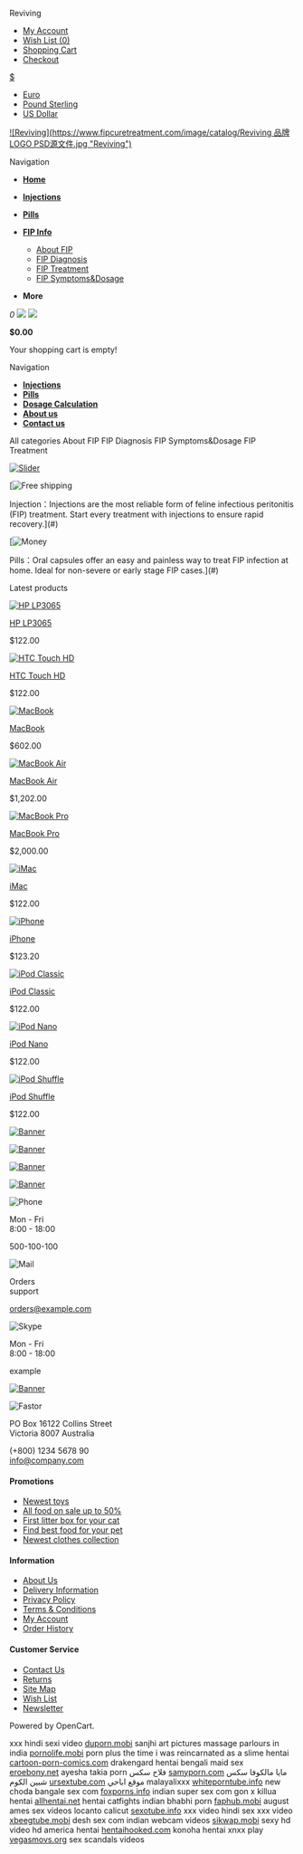   

Reviving



* [My Account](https://www.fipcuretreatment.com/index.php?route=account/account)
* [Wish List (0)](https://www.fipcuretreatment.com/index.php?route=account/wishlist)
* [Shopping Cart](https://www.fipcuretreatment.com/index.php?route=checkout/cart)
* [Checkout](https://www.fipcuretreatment.com/index.php?route=checkout/checkout)

[$](#)

* [Euro](javascript:;)
* [Pound Sterling](javascript:;)
* [US Dollar](javascript:;)

[![Reviving](https://www.fipcuretreatment.com/image/catalog/Reviving 品牌LOGO  PSD源文件.jpg "Reviving")](https://www.fipcuretreatment.com/index.php?route=common/home)

Navigation

* [**Home**](index.php?route=common/home)
* [**Injections**](index.php?route=product/special)
* [**Pills**](index.php?route=information/contact)
* [**FIP Info**](FIP-Info)

  + [About FIP](https://www.fipcuretreatment.com/About-FIP)
  + [FIP Diagnosis](https://www.fipcuretreatment.com/FIP-Diagnosis)
  + [FIP Treatment](https://www.fipcuretreatment.com/FIP-Treatment)
  + [FIP Symptoms&Dosage](https://www.fipcuretreatment.com/FIP-Symptoms&Dosage)
* **More**

*0*
*![](image/catalog/petshop2/icon-cart-hover.png)
![](image/catalog/petshop2/icon-cart.png)*

**$0.00**

Your shopping cart is empty!

Navigation

* [**Injections**](index.php?route=product/category&path=20)
* [**Pills**](index.php?route=product/category&path=18)
* [**Dosage Calculation**](index.php?route=product/category&path=20)
* [**About us**](index.php?route=information/information&information_id=4)
* [**Contact us**](index.php?route=information/contact)

All categories
About FIP
FIP Diagnosis
FIP Symptoms&Dosage
FIP Treatment



[![Slider](image/catalog/slider-01.png)](FIP-Info)

[![Free shipping](image/catalog/market/icon-free-shipping.png)

Injection：Injections are the most reliable form of feline infectious peritonitis (FIP) treatment. Start every treatment with injections to ensure rapid recovery.](#)

[![Money](image/catalog/market/icon-money.png)

Pills：Oral capsules offer an easy and painless way to treat FIP infection at home. Ideal for non-severe or early stage FIP cases.](#)

Latest products

[![HP LP3065](image/no_image.jpg)](https://www.fipcuretreatment.com/hp-lp3065)

[HP LP3065](https://www.fipcuretreatment.com/hp-lp3065)

$122.00

[![HTC Touch HD](image/no_image.jpg)](https://www.fipcuretreatment.com/htc-touch-hd)

[HTC Touch HD](https://www.fipcuretreatment.com/htc-touch-hd)

$122.00

[![MacBook](image/no_image.jpg)](https://www.fipcuretreatment.com/macbook)

[MacBook](https://www.fipcuretreatment.com/macbook)

$602.00

[![MacBook Air](image/no_image.jpg)](https://www.fipcuretreatment.com/macbook-air)

[MacBook Air](https://www.fipcuretreatment.com/macbook-air)

$1,202.00

[![MacBook Pro](image/no_image.jpg)](https://www.fipcuretreatment.com/macbook-pro)

[MacBook Pro](https://www.fipcuretreatment.com/macbook-pro)

$2,000.00

[![iMac](image/no_image.jpg)](https://www.fipcuretreatment.com/imac)

[iMac](https://www.fipcuretreatment.com/imac)

$122.00

[![iPhone](image/no_image.jpg)](https://www.fipcuretreatment.com/iphone)

[iPhone](https://www.fipcuretreatment.com/iphone)

$123.20

[![iPod Classic](image/no_image.jpg)](https://www.fipcuretreatment.com/ipod-classic)

[iPod Classic](https://www.fipcuretreatment.com/ipod-classic)

$122.00

[![iPod Nano](image/no_image.jpg)](https://www.fipcuretreatment.com/ipod-nano)

[iPod Nano](https://www.fipcuretreatment.com/ipod-nano)

$122.00

[![iPod Shuffle](image/no_image.jpg)](https://www.fipcuretreatment.com/ipod-shuffle)

[iPod Shuffle](https://www.fipcuretreatment.com/ipod-shuffle)

$122.00

[![Banner](image/catalog/petshop2/123.jpg)](#)

[![Banner](image/catalog/petshop2/banner-02.png)](#)

[![Banner](image/catalog/petshop2/banner-03.png)](#)

[![Banner](image/catalog/petshop2/banner-04.png)](#)

![Phone](image/catalog/market/icon-phone.png)

Mon - Fri  
8:00 - 18:00

500-100-100

![Mail](image/catalog/market/icon-mail.png)

Orders  
support

orders@example.com

![Skype](image/catalog/market/icon-skype.png)

Mon - Fri  
8:00 - 18:00

example

[![Banner](image/catalog/petshop2/banner-07.png)](#)

![Fastor](image/catalog/petshop2/logo-footer.png)

PO Box 16122 Collins Street   
Victoria 8007 Australia

(+800) 1234 5678 90  
info@company.com

#### Promotions

* [Newest toys]( #)
* [All food on sale up to 50%]( #)
* [First litter box for your cat]( #)
* [Find best food for your pet]( #)
* [Newest clothes collection]( #)

#### Information

* [About Us]( index.php?route=information/information&information_id=4)
* [Delivery Information]( index.php?route=information/information&information_id=6)
* [Privacy Policy]( index.php?route=information/information&information_id=3)
* [Terms & Conditions]( index.php?route=information/information&information_id=5)
* [My Account]( index.php?route=account/account)
* [Order History]( index.php?route=account/order)

#### Customer Service

* [Contact Us]( index.php?route=information/contact)
* [Returns]( index.php?route=account/return/add)
* [Site Map]( index.php?route=information/sitemap)
* [Wish List]( index.php?route=account/wishlist)
* [Newsletter]( index.php?route=account/newsletter)

Powered by OpenCart.

xxx hindi sexi video [duporn.mobi](https://duporn.mobi "duporn.mobi large hd porn tube") sanjhi art pictures
massage parlours in india [pornolife.mobi](https://pornolife.mobi "pornolife.mobi") porn plus
the time i was reincarnated as a slime hentai [cartoon-porn-comics.com](https://www.cartoon-porn-comics.com/ "cartoon-porn-comics.com yosuke hentai") drakengard hentai
bengali maid sex [eroebony.net](https://eroebony.net) ayesha takia porn
فلاح سكس [samyporn.com](https://www.samyporn.com/) مايا مالكوفا
سكس شبين الكوم [ursextube.com](https://ursextube.com/ "ursextube.com سكس كرينا كابور") موقع اباحي
malayalixxx [whiteporntube.info](https://whiteporntube.info) new choda
bangale sex com [foxporns.info](https://foxporns.info "foxporns.info") indian super sex com
gon x killua hentai [allhentai.net](https://www.allhentai.net/ "allhentai.net futanari on male doujin") hentai catfights
indian bhabhi porn [faphub.mobi](https://faphub.mobi "faphub.mobi") august ames sex videos
locanto calicut [sexotube.info](https://sexotube.info "sexotube.info") xxx video hindi sex
xxx video [xbeegtube.mobi](https://xbeegtube.mobi "xbeegtube.mobi") desh sex com
indian webcam videos [sikwap.mobi](https://sikwap.mobi "sikwap.mobi") sexy hd video hd
america hentai [hentaihooked.com](https://www.hentaihooked.com/) konoha hentai
xnxx play [vegasmovs.org](https://vegasmovs.org) sex scandals videos
